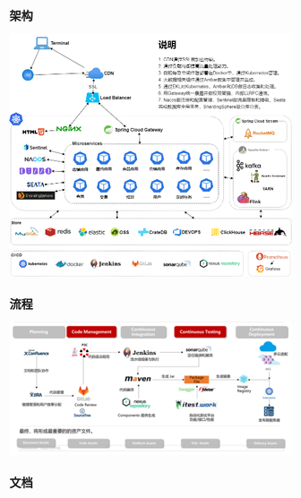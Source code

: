 
## 架构

![架构](SoftwareEngineering/arch/tech_arch.dio.png)

## 流程

![架构](SoftwareEngineering/arch/devops.png)

## 文档
